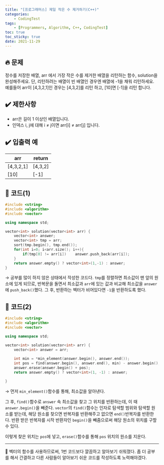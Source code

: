 ```yaml
---
title: "[프로그래머스] 제일 작은 수 제거하기(C++)"
categories: 
    - CodingTest
tags:
    - [Programmers, Algorithm, C++, CodingTest]
toc: true
toc_sticky: true
date: 2021-11-29
---
```


## 🔥 문제
정수를 저장한 배열, arr 에서 가장 작은 수를 제거한 배열을 리턴하는 함수, solution을 완성해주세요. 단, 리턴하려는 배열이 빈 배열인 경우엔 배열에 -1을 채워 리턴하세요. 예를들어 arr이 [4,3,2,1]인 경우는 [4,3,2]를 리턴 하고, [10]면 [-1]을 리턴 합니다.


## ✔️ 제한사항

- arr은 길이 1 이상인 배열입니다.
- 인덱스 i, j에 대해 i ≠ j이면 arr[i] ≠ arr[j] 입니다.


## ✔️ 입출력 예

|arr|return|
|---|---|
|[4,3,2,1]|[4,3,2]|
|[10]|[-1]|


## 👻 코드(1)

```cpp
#include <string>
#include <algorithm>
#include <vector>

using namespace std;

vector<int> solution(vector<int> arr) {
    vector<int> answer;
    vector<int> tmp = arr;
    sort(tmp.begin(), tmp.end());
    for(int i=0; i<arr.size(); i++){
        if(tmp[0] != arr[i])    answer.push_back(arr[i]);
    }
    return answer.empty() ? vector<int>(1,-1) : answer;
}
```

→ 공부를 많이 하지 않은 상태에서 작성한 코드다. 
`tmp`를 정렬하면 최소값이 맨 앞의 원소에 있게 되므로, 반복문을 돌면서 최소값과 `arr`에 있는 값과 비교해 최소값을 `answer`에 `push_back()`했다. 그 후, 반환하는 벡터가 비어있다면 `-1`을 반환하도록 했다. 


## 👻 코드(2)

```cpp
#include <string>
#include <algorithm>
#include <vector>

using namespace std;

vector<int> solution(vector<int> arr) {
    vector<int> answer = arr;
    
    int min = *min_element(answer.begin(), answer.end());
    int pos = find(answer.begin(), answer.end(), min) - answer.begin();
    answer.erase(answer.begin() + pos);
    return answer.empty() ? vector<int>(1, -1) : answer;

}
```

→ 먼저 `min_element()`함수를 통해, 최소값을 알아낸다. <br>

그 후, `find()`함수로 `answer` 속 최소값을 찾고 그 위치를 반환하는데, 이 때 `answer.begin()`을 빼준다. `vector`의 `find()`함수는 인자로 탐색할 범위와 탐색할 원소를 받는데, 해당 원소를 찾으면 반복자를 반환해주고 없으면 `end()`반복자를 반환한다. 반환 받은 반복자를 시작 반환자인 `begin()`을 빼줌으로써 해당 원소의 위치를 구할 수 있다.

이렇게 찾은 위치는 `pos`에 넣고, `erase()`함수를 통해 `pos` 위치의 원소를 지운다.  

---

👾 벡터의 함수를 사용하므로써, 1번 코드보다 깔끔하고 알아보기 쉬워졌다. 좀 더 공부를 해서 간결하고 다른 사람들이 알아보기 쉬운 코드를 작성하도록 노력해야겠다.
